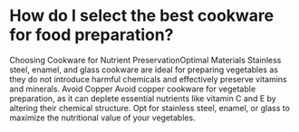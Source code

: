 # How do I select the best cookware for food preparation?

Choosing Cookware for Nutrient PreservationOptimal Materials Stainless steel, enamel, and glass cookware are ideal for preparing vegetables as they do not introduce harmful chemicals and effectively preserve vitamins and minerals. Avoid Copper Avoid copper cookware for vegetable preparation, as it can deplete essential nutrients like vitamin C and E by altering their chemical structure. Opt for stainless steel, enamel, or glass to maximize the nutritional value of your vegetables.